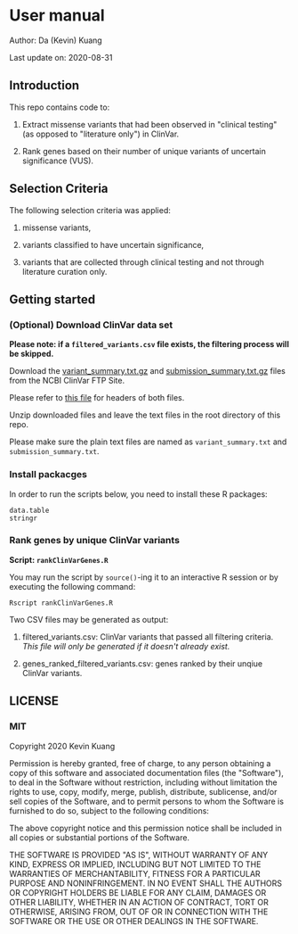 # User manual

Author: Da (Kevin) Kuang

Last update on: 2020-08-31

## Introduction

This repo contains code to:
1. Extract missense variants that had been observed in
"clinical testing" (as opposed to "literature only") in ClinVar.

2. Rank genes based on their number of unique variants of uncertain significance (VUS).

## Selection Criteria

The following selection criteria was applied:

1. missense variants,

2. variants classified to have uncertain significance,

3. variants that are collected through clinical testing and not through
literature curation only.

## Getting started

### (Optional) Download ClinVar data set

**Please note: if a `filtered_variants.csv` file exists, the filtering process will be skipped.**

Download the [variant_summary.txt.gz](https://ftp.ncbi.nlm.nih.gov/pub/clinvar/tab_delimited/archive/variant_summary_2020-08.txt.gz) and [submission_summary.txt.gz](https://ftp.ncbi.nlm.nih.gov/pub/clinvar/tab_delimited/archive/submission_summary_2020-08.txt.gz) files from the NCBI ClinVar FTP Site.

Please refer to [this file](https://ftp.ncbi.nlm.nih.gov/pub/clinvar/tab_delimited/README) for headers of both files.

Unzip downloaded files and leave the text files in the root directory of this repo.

Please make sure the plain text files are named as `variant_summary.txt` and `submission_summary.txt`.

### Install packacges

In order to run the scripts below, you need to install these R packages:

```{r}
data.table
stringr
```

### Rank genes by unique ClinVar variants

**Script: `rankClinVarGenes.R`**

You may run the script by `source()`-ing it to 
an interactive R session or by executing the following command:

```{bash}
Rscript rankClinVarGenes.R
```

Two CSV files may be generated as output:

1. filtered_variants.csv: ClinVar variants that passed all filtering criteria. *This file will only be generated if it doesn't already exist.*

2. genes_ranked_filtered_variants.csv: genes ranked by their unqiue ClinVar variants.

## LICENSE

### MIT

Copyright 2020 Kevin Kuang

Permission is hereby granted, free of charge, to any person obtaining a copy of this software and associated documentation files (the "Software"), to deal in the Software without restriction, including without limitation the rights to use, copy, modify, merge, publish, distribute, sublicense, and/or sell copies of the Software, and to permit persons to whom the Software is furnished to do so, subject to the following conditions:

The above copyright notice and this permission notice shall be included in all copies or substantial portions of the Software.

THE SOFTWARE IS PROVIDED "AS IS", WITHOUT WARRANTY OF ANY KIND, EXPRESS OR IMPLIED, INCLUDING BUT NOT LIMITED TO THE WARRANTIES OF MERCHANTABILITY, FITNESS FOR A PARTICULAR PURPOSE AND NONINFRINGEMENT. IN NO EVENT SHALL THE AUTHORS OR COPYRIGHT HOLDERS BE LIABLE FOR ANY CLAIM, DAMAGES OR OTHER LIABILITY, WHETHER IN AN ACTION OF CONTRACT, TORT OR OTHERWISE, ARISING FROM, OUT OF OR IN CONNECTION WITH THE SOFTWARE OR THE USE OR OTHER DEALINGS IN THE SOFTWARE.